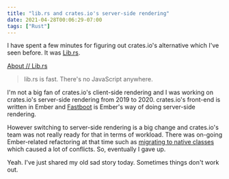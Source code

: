 ```yaml
---
title: "lib.rs and crates.io's server-side rendering"
date: 2021-04-28T00:06:29-07:00
tags: ["Rust"]
---
```

I have spent a few minutes for figuring out crates.io's alternative which I've seen before. It was [Lib.rs](https://lib.rs/).

[About // Lib.rs](https://lib.rs/about)

> lib.rs is fast. There's no JavaScript anywhere.

I'm not a big fan of crates.io's client-side rendering and I was working on crates.io's server-side rendering from 2019 to 2020. crates.io's front-end is written in Ember and [Fastboot](https://ember-fastboot.com/) is Ember's way of doing server-side rendering.

However switching to server-side rendering is a big change and crates.io's team was not really ready for that in terms of workload. There was on-going Ember-related refactoring at that time such as [migrating to native classes](https://github.com/rust-lang/crates.io/pull/2290) which caused a lot of conflicts. So, eventually I gave up.

Yeah. I've just shared my old sad story today. Sometimes things don't work out.
